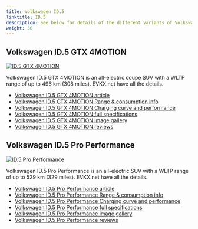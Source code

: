 ```yaml
---
title: Volkswagen ID.5
linktitle: ID.5
description: See below for details of the different variants of Volkswagen ID.5
weight: 30
---
```

## Volkswagen ID.5 GTX 4MOTION

[![ID.5 GTX 4MOTION](https://media.evkx.net/multimedia/models/volkswagen/id.5/id.5_gtx_4motion/main_1_st.jpg)](/models/volkswagen/id.5/id.5_gtx_4motion/)

Volkswagen ID.5 GTX 4MOTION is an all-electric coupe SUV with a WLTP range of up to 496 km (308 miles). EVKX.net have all the details. 

- [Volkswagen ID.5 GTX 4MOTION article](/models/volkswagen/id.5/id.5_gtx_4motion/)
- [Volkswagen ID.5 GTX 4MOTION Range & consumption info](/models/volkswagen/id.5/id.5_gtx_4motion//rangeandconsumption)
- [Volkswagen ID.5 GTX 4MOTION Charging curve and performance](/models/volkswagen/id.5/id.5_gtx_4motion//chargingcurve)
- [Volkswagen ID.5 GTX 4MOTION full specifications](/models/volkswagen/id.5/id.5_gtx_4motion//specifications)
- [Volkswagen ID.5 GTX 4MOTION image gallery](/models/volkswagen/id.5/id.5_gtx_4motion//gallery)
- [Volkswagen ID.5 GTX 4MOTION reviews](/models/volkswagen/id.5/id.5_gtx_4motion//reviews)

## Volkswagen ID.5 Pro Performance

[![ID.5 Pro Performance](https://media.evkx.net/multimedia/models/volkswagen/id.5/id.5_pro_performance/main_1_st.jpg)](/models/volkswagen/id.5/id.5_pro_performance/)

Volkswagen ID.5 Pro Performance is an all-electric SUV with a WLTP range of up to 529 km (329 miles). EVKX.net have all the details. 

- [Volkswagen ID.5 Pro Performance article](/models/volkswagen/id.5/id.5_pro_performance/)
- [Volkswagen ID.5 Pro Performance Range & consumption info](/models/volkswagen/id.5/id.5_pro_performance//rangeandconsumption)
- [Volkswagen ID.5 Pro Performance Charging curve and performance](/models/volkswagen/id.5/id.5_pro_performance//chargingcurve)
- [Volkswagen ID.5 Pro Performance full specifications](/models/volkswagen/id.5/id.5_pro_performance//specifications)
- [Volkswagen ID.5 Pro Performance image gallery](/models/volkswagen/id.5/id.5_pro_performance//gallery)
- [Volkswagen ID.5 Pro Performance reviews](/models/volkswagen/id.5/id.5_pro_performance//reviews)

